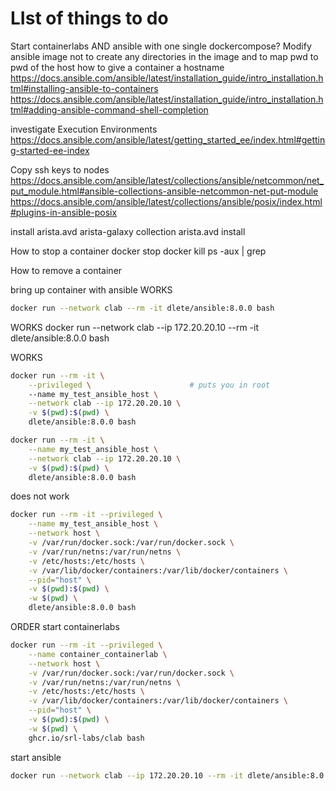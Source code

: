 # LIst of things to do
Start containerlabs AND ansible with one single dockercompose?
Modify ansible image not to create any directories in the image and to map pwd to pwd of the host
how to give a container a hostname
https://docs.ansible.com/ansible/latest/installation_guide/intro_installation.html#installing-ansible-to-containers
https://docs.ansible.com/ansible/latest/installation_guide/intro_installation.html#adding-ansible-command-shell-completion

investigate Execution Environments
https://docs.ansible.com/ansible/latest/getting_started_ee/index.html#getting-started-ee-index

Copy ssh keys to nodes
https://docs.ansible.com/ansible/latest/collections/ansible/netcommon/net_put_module.html#ansible-collections-ansible-netcommon-net-put-module
https://docs.ansible.com/ansible/latest/collections/ansible/posix/index.html#plugins-in-ansible-posix

install arista.avd
arista-galaxy collection arista.avd install

How to stop a container
docker stop <container>
docker kill <container>
ps -aux | grep <containier id>

How to remove a container


bring up container with ansible
WORKS
```bash
docker run --network clab --rm -it dlete/ansible:8.0.0 bash
```

WORKS
docker run --network clab --ip 172.20.20.10 --rm -it dlete/ansible:8.0.0 bash

WORKS
```bash
docker run --rm -it \
    --privileged \                      # puts you in root
    --name my_test_ansible_host \
    --network clab --ip 172.20.20.10 \
    -v $(pwd):$(pwd) \
    dlete/ansible:8.0.0 bash

docker run --rm -it \
    --name my_test_ansible_host \
    --network clab --ip 172.20.20.10 \
    -v $(pwd):$(pwd) \
    dlete/ansible:8.0.0 bash
```

does not work
```bash
docker run --rm -it --privileged \
    --name my_test_ansible_host \
    --network host \
    -v /var/run/docker.sock:/var/run/docker.sock \
    -v /var/run/netns:/var/run/netns \
    -v /etc/hosts:/etc/hosts \
    -v /var/lib/docker/containers:/var/lib/docker/containers \
    --pid="host" \
    -v $(pwd):$(pwd) \
    -w $(pwd) \
    dlete/ansible:8.0.0 bash
```




ORDER
start containerlabs
```bash
docker run --rm -it --privileged \
    --name container_containerlab \
    --network host \
    -v /var/run/docker.sock:/var/run/docker.sock \
    -v /var/run/netns:/var/run/netns \
    -v /etc/hosts:/etc/hosts \
    -v /var/lib/docker/containers:/var/lib/docker/containers \
    --pid="host" \
    -v $(pwd):$(pwd) \
    -w $(pwd) \
    ghcr.io/srl-labs/clab bash
```

start ansible
```bash
docker run --network clab --ip 172.20.20.10 --rm -it dlete/ansible:8.0.0 bash
```